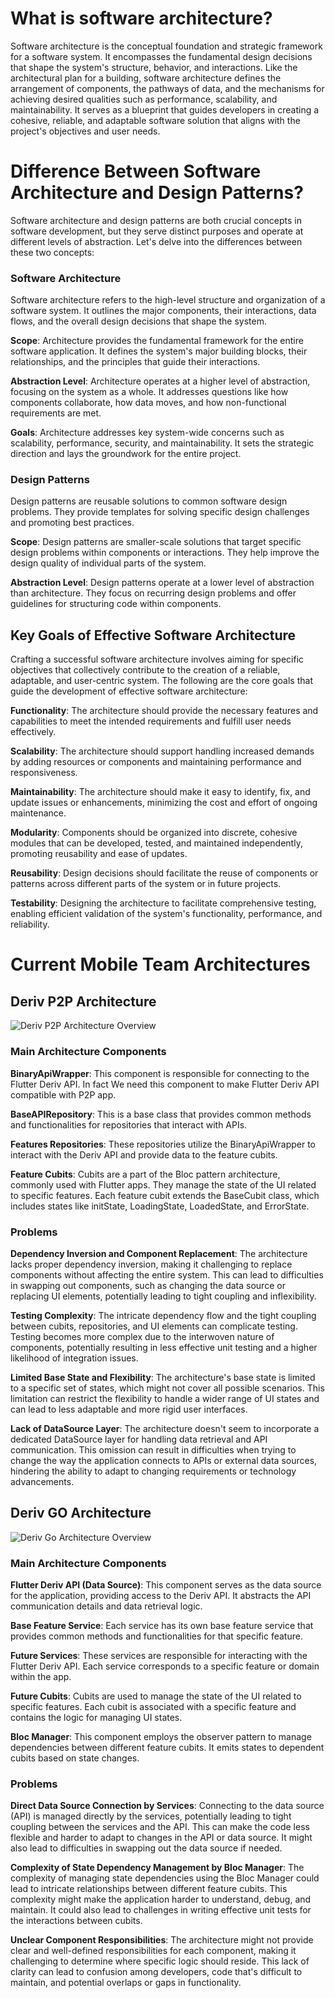 # What is software architecture?

Software architecture is the conceptual foundation and strategic framework for a software system. It encompasses the fundamental design decisions that shape the system's structure, behavior, and interactions. Like the architectural plan for a building, software architecture defines the arrangement of components, the pathways of data, and the mechanisms for achieving desired qualities such as performance, scalability, and maintainability. It serves as a blueprint that guides developers in creating a cohesive, reliable, and adaptable software solution that aligns with the project's objectives and user needs.

# Difference Between Software Architecture and Design Patterns?

Software architecture and design patterns are both crucial concepts in software development, but they serve distinct purposes and operate at different levels of abstraction. Let's delve into the differences between these two concepts:

### Software Architecture

Software architecture refers to the high-level structure and organization of a software system. It outlines the major components, their interactions, data flows, and the overall design decisions that shape the system.

**Scope**: Architecture provides the fundamental framework for the entire software application. It defines the system's major building blocks, their relationships, and the principles that guide their interactions.

**Abstraction Level**: Architecture operates at a higher level of abstraction, focusing on the system as a whole. It addresses questions like how components collaborate, how data moves, and how non-functional requirements are met.

**Goals**: Architecture addresses key system-wide concerns such as scalability, performance, security, and maintainability. It sets the strategic direction and lays the groundwork for the entire project.

### Design Patterns

Design patterns are reusable solutions to common software design problems. They provide templates for solving specific design challenges and promoting best practices.

**Scope**: Design patterns are smaller-scale solutions that target specific design problems within components or interactions. They help improve the design quality of individual parts of the system.

**Abstraction Level**: Design patterns operate at a lower level of abstraction than architecture. They focus on recurring design problems and offer guidelines for structuring code within components.

## Key Goals of Effective Software Architecture

Crafting a successful software architecture involves aiming for specific objectives that collectively contribute to the creation of a reliable, adaptable, and user-centric system. The following are the core goals that guide the development of effective software architecture:

**Functionality**: The architecture should provide the necessary features and capabilities to meet the intended requirements and fulfill user needs effectively.

**Scalability**: The architecture should support handling increased demands by adding resources or components and maintaining performance and responsiveness.

**Maintainability**: The architecture should make it easy to identify, fix, and update issues or enhancements, minimizing the cost and effort of ongoing maintenance.

**Modularity**: Components should be organized into discrete, cohesive modules that can be developed, tested, and maintained independently, promoting reusability and ease of updates.

**Reusability**: Design decisions should facilitate the reuse of components or patterns across different parts of the system or in future projects.

**Testability**: Designing the architecture to facilitate comprehensive testing, enabling efficient validation of the system's functionality, performance, and reliability.

# Current Mobile Team Architectures

## Deriv P2P Architecture

![Deriv P2P Architecture Overview](p2p_architecture.drawio.png)

### Main Architecture Components

**BinaryApiWrapper**: This component is responsible for connecting to the Flutter Deriv API. In fact We need this component to make Flutter Deriv API compatible with P2P app.

**BaseAPIRepository**: This is a base class that provides common methods and functionalities for repositories that interact with APIs.

**Features Repositories**: These repositories utilize the BinaryApiWrapper to interact with the Deriv API and provide data to the feature cubits.

**Feature Cubits**: Cubits are a part of the Bloc pattern architecture, commonly used with Flutter apps. They manage the state of the UI related to specific features. Each feature cubit extends the BaseCubit class, which includes states like initState, LoadingState, LoadedState, and ErrorState.

### Problems

**Dependency Inversion and Component Replacement**: The architecture lacks proper dependency inversion, making it challenging to replace components without affecting the entire system.
This can lead to difficulties in swapping out components, such as changing the data source or replacing UI elements, potentially leading to tight coupling and inflexibility.

**Testing Complexity**: The intricate dependency flow and the tight coupling between cubits, repositories, and UI elements can complicate testing.
Testing becomes more complex due to the interwoven nature of components, potentially resulting in less effective unit testing and a higher likelihood of integration issues.

**Limited Base State and Flexibility**: The architecture's base state is limited to a specific set of states, which might not cover all possible scenarios.
This limitation can restrict the flexibility to handle a wider range of UI states and can lead to less adaptable and more rigid user interfaces.

**Lack of DataSource Layer**: The architecture doesn't seem to incorporate a dedicated DataSource layer for handling data retrieval and API communication.
This omission can result in difficulties when trying to change the way the application connects to APIs or external data sources, hindering the ability to adapt to changing requirements or technology advancements.

## Deriv GO Architecture

![Deriv Go Architecture Overview](go_architecture.drawio.png)

### Main Architecture Components

**Flutter Deriv API (Data Source)**: This component serves as the data source for the application, providing access to the Deriv API. It abstracts the API communication details and data retrieval logic.

**Base Feature Service**: Each service has its own base feature service that provides common methods and functionalities for that specific feature.

**Future Services**: These services are responsible for interacting with the Flutter Deriv API. Each service corresponds to a specific feature or domain within the app.

**Future Cubits**: Cubits are used to manage the state of the UI related to specific features. Each cubit is associated with a specific feature and contains the logic for managing UI states.

**Bloc Manager**: This component employs the observer pattern to manage dependencies between different feature cubits. It emits states to dependent cubits based on state changes.

### Problems

**Direct Data Source Connection by Services**: Connecting to the data source (API) is managed directly by the services, potentially leading to tight coupling between the services and the API.
This can make the code less flexible and harder to adapt to changes in the API or data source. It might also lead to difficulties in swapping out the data source if needed.

**Complexity of State Dependency Management by Bloc Manager**: The complexity of managing state dependencies using the Bloc Manager could lead to intricate relationships between different feature cubits.
This complexity might make the application harder to understand, debug, and maintain. It could also lead to challenges in writing effective unit tests for the interactions between cubits.

**Unclear Component Responsibilities**: The architecture might not provide clear and well-defined responsibilities for each component, making it challenging to determine where specific logic should reside.
This lack of clarity can lead to confusion among developers, code that's difficult to maintain, and potential overlaps or gaps in functionality.
